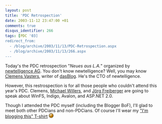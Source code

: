 ```yaml
---
layout: post
title: 'PDC Retrospection'
date: 2003-11-12 23:47:00 +01
comments: true
disqus_identifier: 266
tags: [PDC '03]
redirect_from:
  - /blog/archive/2003/11/13/PDC-Retrospection.aspx
  - /blog/archive/2003/11/13/266.aspx
---
```


Today's the PDC retrospection "*Neues aus L.A.*" organized by [newtelligence AG](http://www.newtelligence.com/). You don't know newtelligence? Well, you may know [Clemens Vasters](http://staff.newtelligence.net/clemensv/), writer of [dasBlog](http://www.dasblog.net/). He's the CTO of newtelligence.

However, this restrospection is for all those people who couldn't attend this year's PDC. Clemens, [Michael Willers](http://staff.newtelligence.net/michaelw/), and [Jörg Freiberger](http://staff.newtelligence.net/joergf/) are going to speak about WinFS, Indigo, Avalon, and ASP.NET 2.0.

Though I attended the PDC myself (including the Blogger BoF), I'll glad to meet both other PDCians and non-PDCians. Of course I'll wear my ["I'm blogging this" T-shirt](/archive/2003/10/21/thanks-jeff/) ![Wink](/files/archive/smiley_wink.gif)
